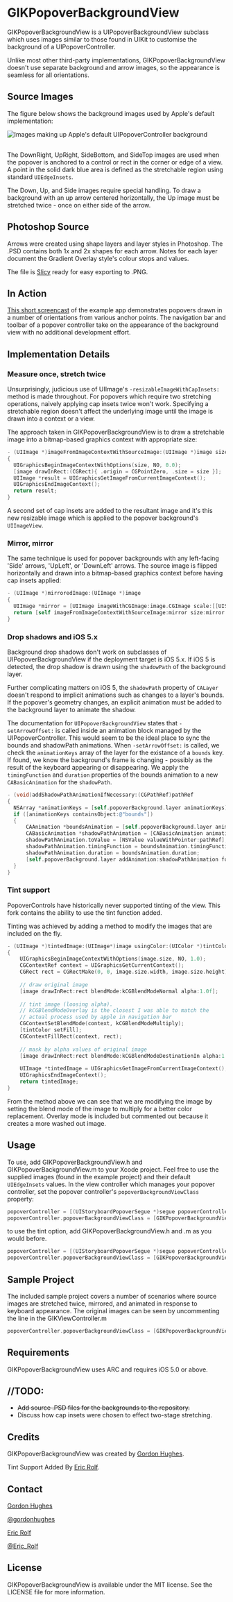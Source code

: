 # GIKPopoverBackgroundView

GIKPopoverBackgroundView is a UIPopoverBackgroundView subclass which uses images similar to those found in UIKit to customise the background of a UIPopoverController.

Unlike most other third-party implementations, GIKPopoverBackgroundView doesn't use separate background and arrow images, so the  appearance is seamless for all orientations.

## Source Images

The figure below shows the background images used by Apple's default implementation:

<img src="https://github.com/GiK/GIKPopoverBackgroundView/raw/gh-pages/AppleDefaultBackgroundImages.png" alt="Images making up Apple's default UIPopoverController background" title="Shared artwork images" style="display:block; margin: 10px auto 30px auto;" class="center">

The DownRight, UpRight, SideBottom, and SideTop images are used when the popover is anchored to a control or rect in the corner or edge of a view. A point in the solid dark blue area is defined as the stretchable region using standard `UIEdgeInsets`.

The Down, Up, and Side images require special handling. To draw a background with an up arrow centered horizontally, the Up image must be stretched twice - once on either side of the arrow.

## Photoshop Source

Arrows were created using shape layers and layer styles in Photoshop. The .PSD contains both 1x and 2x shapes for each arrow. Notes for each layer document the Gradient Overlay style's colour stops and values.

The file is [Slicy](http://macrabbit.com/slicy/) ready for easy exporting to .PNG.

## In Action

[This short screencast](http://d.pr/v/49MN) of the example app demonstrates popovers drawn in a number of orientations from various anchor points. The navigation bar and toolbar of a popover controller take on the appearance of the background view with no additional development effort.

## Implementation Details

### Measure once, stretch twice

Unsurprisingly, judicious use of UIImage's `-resizableImageWithCapInsets:` method is made throughout. For popovers which require two stretching operations, naively applying cap insets twice won't work. Specifying a stretchable region doesn't affect the underlying image until the image is drawn into a context or a view.

The approach taken in GIKPopoverBackgroundView is to draw a stretchable image into a bitmap-based graphics context with appropriate size:

``` objective-c
- (UIImage *)imageFromImageContextWithSourceImage:(UIImage *)image size:(CGSize)size
{
  UIGraphicsBeginImageContextWithOptions(size, NO, 0.0);
  [image drawInRect:(CGRect){ .origin = CGPointZero, .size = size }];
  UIImage *result = UIGraphicsGetImageFromCurrentImageContext();
  UIGraphicsEndImageContext();
  return result;
}
```

A second set of cap insets are added to the resultant image and it's this new resizable image which is applied to the popover background's `UIImageView`.

### Mirror, mirror

The same technique is used for popover backgrounds with any left-facing 'Side' arrows, 'UpLeft', or 'DownLeft' arrows. The source image is flipped horizontally and drawn into a bitmap-based graphics context before having cap insets applied:

``` objective-c
- (UIImage *)mirroredImage:(UIImage *)image
{
  UIImage *mirror = [UIImage imageWithCGImage:image.CGImage scale:[[UIScreen mainScreen] scale] orientation:UIImageOrientationUpMirrored];
  return [self imageFromImageContextWithSourceImage:mirror size:mirror.size];
}
```

### Drop shadows and iOS 5.x

Background drop shadows don't work on subclasses of UIPopoverBackgroundView if the deployment target is iOS 5.x. If iOS 5 is detected, the drop shadow is drawn using the `shadowPath` of the background layer.

Further complicating matters on iOS 5, the `shadowPath` property of `CALayer` doesn't respond to implicit animations such as changes to a layer's bounds. If the popover's geometry changes, an explicit animation must be added to the background layer to animate the shadow.

The documentation for `UIPopoverBackgroundView` states that `-setArrowOffset:` is called inside an animation block managed by the UIPopoverController. This would seem to be the ideal place to sync  the bounds and shadowPath animations. When `-setArrowOffset:` is called, we check the `animationKeys` array of the layer for the existance of a `bounds` key. If found, we know the background's frame is changing - possibly as the result of the keyboard appearing or disappearing. We apply the `timingFunction` and `duration` properties of the bounds animation to a new `CABasicAnimation` for the `shadowPath`.

``` objective-c
- (void)addShadowPathAnimationIfNecessary:(CGPathRef)pathRef
{
  NSArray *animationKeys = [self.popoverBackground.layer animationKeys];
  if ([animationKeys containsObject:@"bounds"])
  {
	  CAAnimation *boundsAnimation = [self.popoverBackground.layer animationForKey:@"bounds"];
	  CABasicAnimation *shadowPathAnimation = [CABasicAnimation animationWithKeyPath:@"shadowPath"];
	  shadowPathAnimation.toValue = [NSValue valueWithPointer:pathRef];
	  shadowPathAnimation.timingFunction = boundsAnimation.timingFunction;
	  shadowPathAnimation.duration = boundsAnimation.duration;
	  [self.popoverBackground.layer addAnimation:shadowPathAnimation forKey:@"shadowPath"];
  }
}
```

### Tint support

PopoverControls have historically never supported tinting of the view. This fork contains the ability to use the tint function added.

Tinting was achieved by adding a method to modify the images that are included on the fly.

``` objective-c
- (UIImage *)tintedImage:(UIImage*)image usingColor:(UIColor *)tintColor;
{
    UIGraphicsBeginImageContextWithOptions(image.size, NO, 1.0);
    CGContextRef context = UIGraphicsGetCurrentContext();
    CGRect rect = CGRectMake(0, 0, image.size.width, image.size.height);
    
    // draw original image
    [image drawInRect:rect blendMode:kCGBlendModeNormal alpha:1.0f];
    
    // tint image (loosing alpha).
    // kCGBlendModeOverlay is the closest I was able to match the
    // actual process used by apple in navigation bar
    CGContextSetBlendMode(context, kCGBlendModeMultiply);
    [tintColor setFill];
    CGContextFillRect(context, rect);
    
    // mask by alpha values of original image
    [image drawInRect:rect blendMode:kCGBlendModeDestinationIn alpha:1.0f];
    
    UIImage *tintedImage = UIGraphicsGetImageFromCurrentImageContext();
    UIGraphicsEndImageContext();
    return tintedImage;
}
```

From the method above we can see that we are modifying the image by setting the blend mode of the image to multiply for a better color replacement. Overlay mode is included but commented out because it creates a more washed out image.

## Usage

To use, add GIKPopoverBackgroundView.h and GIKPopoverBackgroundView.m to your Xcode project. Feel free to use the supplied images (found in the example project) and their default `UIEdgeInsets` values. In the view controller which manages your popover controller, set the popover controller's `popoverBackgroundViewClass` property:

``` objective-c
popoverController = [(UIStoryboardPopoverSegue *)segue popoverController];
popoverController.popoverBackgroundViewClass = [GIKPopoverBackgroundView class];
```

to use the tint option, add GIKPopoverBackgroundView.h and .m as you would before.

``` objective-c
popoverController = [(UIStoryboardPopoverSegue *)segue popoverController];
popoverController.popoverBackgroundViewClass = [GIKPopoverBackgroundView classWithTintColor:(UIColor*)];
```

## Sample Project

The included sample project covers a number of scenarios where source images are stretched twice, mirrored, and animated in response to keyboard appearance.
The original images can be seen by uncommenting the line in the GIKViewController.m

```objective-c
popoverController.popoverBackgroundViewClass = [GIKPopoverBackgroundView class];
```



## Requirements

GIKPopoverBackgroundView uses ARC and requires iOS 5.0 or above.

## //TODO:

- ~~Add source .PSD files for the backgrounds to the repository.~~
- Discuss how cap insets were chosen to effect two-stage stretching.

## Credits

GIKPopoverBackgroundView was created by [Gordon Hughes](https://github.com/gik/).

Tint Support Added By [Eric Rolf](https://github.com/xrolfex/).

## Contact

[Gordon Hughes](https://github.com/gik/)

[@gordonhughes](http://twitter.com/gordonhughes)

[Eric Rolf](https://github.com/xrolfex/)

[@Eric_Rolf](https://twitter.com/eric_rolf)

## License

GIKPopoverBackgroundView is available under the MIT license. See the LICENSE file for more information.
